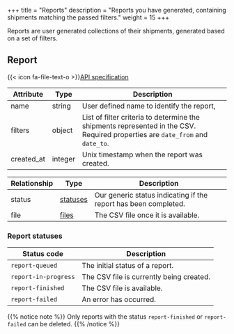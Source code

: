 +++
title = "Reports"
description = "Reports you have generated, containing shipments matching the passed filters."
weight = 15
+++

Reports are user generated collections of their shipments, generated based on a set of filters.

## Report

{{< icon fa-file-text-o >}}[API specification](https://api-specification.myparcel.com/#tag/Reports)

Attribute  | Type    | Description
---------- | ------- | -----------
name       | string  | User defined name to identify the report,
filters    | object  | List of filter criteria to determine the shipments represented in the CSV. Required properties are `date_from` and `date_to`.
created_at | integer | Unix timestamp when the report was created.

Relationship | Type                                 | Description
------------ | ------------------------------------ | -----------
status       | [statuses](/api/resources/statuses/) | Our generic status indicating if the report has been completed.
file         | [files](/api/resources/files/)       | The CSV file once it is available.

### Report statuses

Status code          | Description
-------------------- | -----------
`report-queued`      | The initial status of a report.
`report-in-progress` | The CSV file is currently being created.
`report-finished`    | The CSV file is available.
`report-failed`      | An error has occurred.

{{% notice note %}}
Only reports with the status `report-finished` or `report-failed` can be deleted.
{{% /notice %}}
